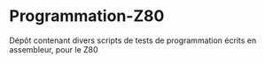 # Programmation-Z80

Dépôt contenant divers scripts de tests de programmation écrits en assembleur, pour le Z80